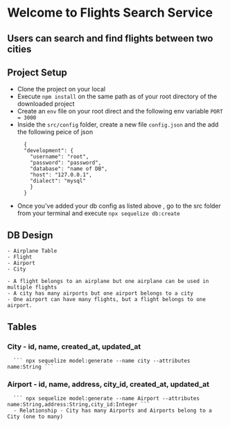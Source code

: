 # Welcome to Flights Search Service

## Users can search and find flights between two cities

## Project Setup
  
  - Clone the project on your local
  - Execute `npm install` on the same path as of your root directory of the downloaded project
  - Create an `env` file on your root direct and the following env variable
    `PORT = 3000 `
  - Inside the `src/config` folder, create a new file `config.json` and the add the following peice of json
    ```
      {
      "development": {
        "username": "root",
        "password": "password",
        "database": "name of DB",
        "host": "127.0.0.1",
        "dialect": "mysql"
        }
      }
    ```
  - Once you've added your db config as listed above , go to the src folder from your terminal and execute `npx sequelize db:create`

  ## DB Design
    - Airplane Table
    - Flight
    - Airport
    - City

    - A flight belongs to an airplane but one airplane can be used in multiple flights
    - A city has many airports but one airport belongs to a city
    - One airport can have many flights, but a flight belongs to one airport.

  ## Tables

  ### City - id, name, created_at, updated_at
      ``` npx sequelize model:generate --name city --attributes name:String ```
  ### Airport - id, name, address, city_id, created_at, updated_at
      ``` npx sequelize model:generate --name Airport --attributes name:String,address:String,city_id:Integer ```
      - Relationship - City has many Airports and Airports belong to a City (one to many)

